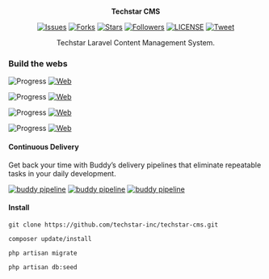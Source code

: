 <p align="center">
</a><br>
    <b>Techstar CMS</b>
</p>
<p align="center">
    <a href="https://github.com/techstar-inc/techstar-cms/issues">
        <img src="https://img.shields.io/github/issues/techstar-inc/techstar-cms.svg"
            alt="Issues"></a>
     <a href="https://github.com/techstar-inc/techstar-cms/fork">
        <img src="https://img.shields.io/github/forks/techstar-inc/techstar-cms.svg?style=social&label=Fork"
            alt="Forks"></a>
    <a href="https://github.com/techstar-inc/techstar-cms/stargazers">
        <img src="https://img.shields.io/github/stars/techstar-inc/techstar-cms.svg?style=social&label=Stars"
            alt="Stars"></a>
    <a href="https://github.com/tortuvshin/">
        <img src="https://img.shields.io/github/followers/tortuvshin.svg?style=social&label=Follow"
            alt="Followers"></a>
    <a href="https://raw.githubusercontent.com/techstar-inc/techstar-cms/master/LICENSE">
        <img src="https://img.shields.io/badge/license-MIT-blue.svg"
            alt="LICENSE"></a>
    <a href="https://twitter.com/intent/tweet?text=Wow:&url=%5Bobject%20Object%5D">
        <img src="https://img.shields.io/twitter/url/https/github.com/techstar-inc/techstar-cms.svg?style=social"
            alt="Tweet"></a>
</p>

<p align="center">
Techstar Laravel Content Management System.
</p>

### Build the webs

![Progress](http://progressed.io/bar/98) [![Web](https://img.shields.io/badge/web-www.traveltomongolia.net-brightgreen.svg?style=flat-square)](http://www.traveltomongolia.net)

![Progress](http://progressed.io/bar/80) [![Web](https://img.shields.io/badge/web-www.coolmongolia.com-brightgreen.svg?style=flat-square)](http://www.coolmongolia.com)

![Progress](http://progressed.io/bar/30) [![Web](https://img.shields.io/badge/web-www.silkroadmongolian.com-red.svg?style=flat-square)](http://www.silkroadmongolian.com)

![Progress](http://progressed.io/bar/60) [![Web](https://img.shields.io/badge/web-www.uriankhai.mn-green.svg?style=flat-square)](http://www.uriankhai.mn)

#### Continuous Delivery

Get back your time with Buddy’s delivery pipelines that eliminate repeatable tasks in your daily development.

[![buddy pipeline](https://app.buddy.works/tortuvshin/techstar-cms/pipelines/pipeline/64556/badge.svg?token=fdea9a0514ed5c7478259f1dc3cb36f755de061e14cae07b50d635501cb3c62a "buddy pipeline")](https://app.buddy.works/tortuvshin/techstar-cms/pipelines/pipeline/64556)
[![buddy pipeline](https://app.buddy.works/tortuvshin/techstar-cms/pipelines/pipeline/64557/badge.svg?token=fdea9a0514ed5c7478259f1dc3cb36f755de061e14cae07b50d635501cb3c62a "buddy pipeline")](https://app.buddy.works/tortuvshin/techstar-cms/pipelines/pipeline/64557)
[![buddy pipeline](https://app.buddy.works/tortuvshin/techstar-cms/pipelines/pipeline/64561/badge.svg?token=fdea9a0514ed5c7478259f1dc3cb36f755de061e14cae07b50d635501cb3c62a "buddy pipeline")](https://app.buddy.works/tortuvshin/techstar-cms/pipelines/pipeline/64561)

#### Install

```
git clone https://github.com/techstar-inc/techstar-cms.git
```

```
composer update/install
```

```
php artisan migrate
```

```
php artisan db:seed
```
